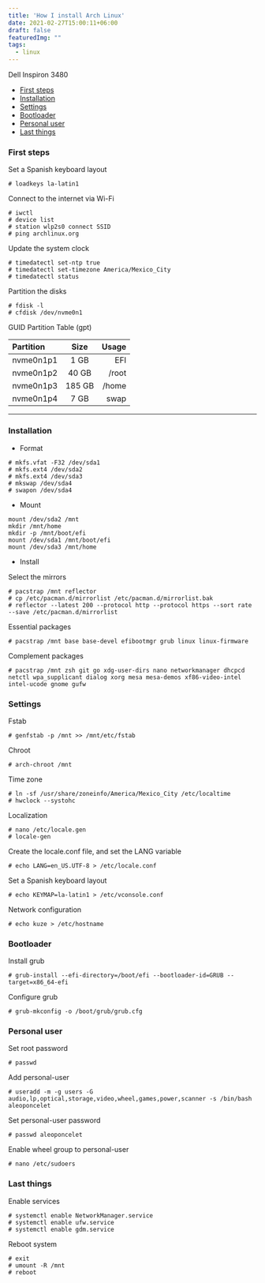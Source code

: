 ```yaml
---
title: 'How I install Arch Linux'
date: 2021-02-27T15:00:11+06:00
draft: false
featuredImg: ""
tags: 
  - linux
---
```

Dell Inspiron 3480

- [First steps](#first-steps)
- [Installation](#installation)
- [Settings](#settings)
- [Bootloader](#bootloader)
- [Personal user](#personal-user)
- [Last things](#last-things)


### First steps
Set a Spanish keyboard layout 

```
# loadkeys la-latin1
```
Connect to the internet via Wi-Fi
```
# iwctl
# device list
# station wlp2s0 connect SSID
# ping archlinux.org
```

Update the system clock
```
# timedatectl set-ntp true
# timedatectl set-timezone America/Mexico_City
# timedatectl status
```

Partition the disks
```
# fdisk -l
# cfdisk /dev/nvme0n1
```
GUID Partition Table (gpt)

| Partition  | Size  | Usage |
| :------------ | :-------------: | ------------: |
| nvme0n1p1	    | 1 GB |         EFI |
| nvme0n1p2	    |    40 GB     |           /root |
| nvme0n1p3	    |    185 GB     |            /home |
| nvme0n1p4	    |    7 GB     |            swap |

---
### Installation

* Format
```
# mkfs.vfat -F32 /dev/sda1
# mkfs.ext4 /dev/sda2
# mkfs.ext4 /dev/sda3
# mkswap /dev/sda4
# swapon /dev/sda4
```
* Mount
```
mount /dev/sda2 /mnt
mkdir /mnt/home
mkdir -p /mnt/boot/efi
mount /dev/sda1 /mnt/boot/efi
mount /dev/sda3 /mnt/home
```
* Install

Select the mirrors
```
# pacstrap /mnt reflector
# cp /etc/pacman.d/mirrorlist /etc/pacman.d/mirrorlist.bak
# reflector --latest 200 --protocol http --protocol https --sort rate --save /etc/pacman.d/mirrorlist
```

Essential packages
```
# pacstrap /mnt base base-devel efibootmgr grub linux linux-firmware
```
Complement packages
```
# pacstrap /mnt zsh git go xdg-user-dirs nano networkmanager dhcpcd netctl wpa_supplicant dialog xorg mesa mesa-demos xf86-video-intel intel-ucode gnome gufw
```

### Settings

Fstab
```
# genfstab -p /mnt >> /mnt/etc/fstab
```
Chroot
```
# arch-chroot /mnt
```
Time zone
```
# ln -sf /usr/share/zoneinfo/America/Mexico_City /etc/localtime
# hwclock --systohc
```
Localization

```
# nano /etc/locale.gen
# locale-gen
```
Create the locale.conf file, and set the LANG variable
```
# echo LANG=en_US.UTF-8 > /etc/locale.conf
```
Set a Spanish keyboard layout
```
# echo KEYMAP=la-latin1 > /etc/vconsole.conf
```
Network configuration

```
# echo kuze > /etc/hostname
```

### Bootloader

Install grub
```
# grub-install --efi-directory=/boot/efi --bootloader-id=GRUB --target=x86_64-efi
```
Configure grub
```
# grub-mkconfig -o /boot/grub/grub.cfg
```

### Personal user

Set root password
```
# passwd
```
Add personal-user
```
# useradd -m -g users -G audio,lp,optical,storage,video,wheel,games,power,scanner -s /bin/bash aleoponcelet
```
Set personal-user password
```
# passwd aleoponcelet
```
Enable wheel group to personal-user
```
# nano /etc/sudoers
```

### Last things

Enable services
```
# systemctl enable NetworkManager.service
# systemctl enable ufw.service
# systemctl enable gdm.service
```
Reboot system
```
# exit
# umount -R /mnt
# reboot
```
